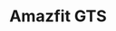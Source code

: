 ---
title: Amazfit GTS
description: Un reloj muy parecido al Apple Watch pero con una calidad/precio inmejorable
image: ./img/GTS.jpg
link: https://es.amazfit.com/gts.html
price: 130€
---